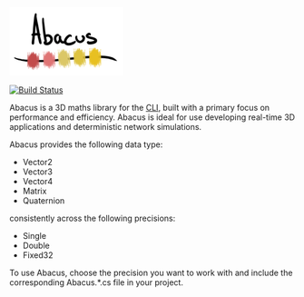![Abacus](/misc/logo.png)

[![Build Status](https://travis-ci.org/blimey3D/abacus.png?branch=development)](https://travis-ci.org/blimey3D/abacus)

Abacus is a 3D maths library for the [CLI](http://en.wikipedia.org/wiki/Common_Language_Infrastructure), built with a primary focus on performance and efficiency.  Abacus is ideal for use developing real-time 3D applications and deterministic network simulations.

Abacus provides the following data type:

* Vector2
* Vector3
* Vector4
* Matrix
* Quaternion

consistently across the following precisions:

* Single
* Double
* Fixed32

To use Abacus, choose the precision you want to work with and include the corresponding Abacus.*.cs file in your project.

